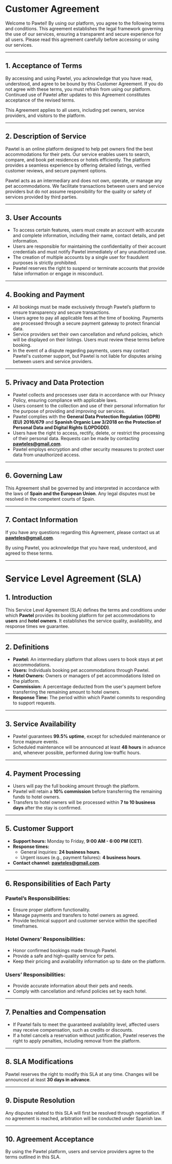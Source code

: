 # Customer Agreement

Welcome to Pawtel! By using our platform, you agree to the following terms and conditions. This agreement establishes the legal framework governing the use of our services, ensuring a transparent and secure experience for all users. Please read this agreement carefully before accessing or using our services.

---

## 1. Acceptance of Terms

By accessing and using Pawtel, you acknowledge that you have read, understood, and agree to be bound by this Customer Agreement. If you do not agree with these terms, you must refrain from using our platform. Continued use of Pawtel after updates to this Agreement constitutes acceptance of the revised terms.

This Agreement applies to all users, including pet owners, service providers, and visitors to the platform.

---

## 2. Description of Service

Pawtel is an online platform designed to help pet owners find the best accommodations for their pets. Our service enables users to search, compare, and book pet residences or hotels efficiently. The platform provides a seamless experience by offering detailed listings, verified customer reviews, and secure payment options.

Pawtel acts as an intermediary and does not own, operate, or manage any pet accommodations. We facilitate transactions between users and service providers but do not assume responsibility for the quality or safety of services provided by third parties.

---

## 3. User Accounts

- To access certain features, users must create an account with accurate and complete information, including their name, contact details, and pet information.
- Users are responsible for maintaining the confidentiality of their account credentials and must notify Pawtel immediately of any unauthorized use.
- The creation of multiple accounts by a single user for fraudulent purposes is strictly prohibited.
- Pawtel reserves the right to suspend or terminate accounts that provide false information or engage in misconduct.

---

## 4. Booking and Payment

- All bookings must be made exclusively through Pawtel’s platform to ensure transparency and secure transactions.
- Users agree to pay all applicable fees at the time of booking. Payments are processed through a secure payment gateway to protect financial data.
- Service providers set their own cancellation and refund policies, which will be displayed on their listings. Users must review these terms before booking.
- In the event of a dispute regarding payments, users may contact Pawtel's customer support, but Pawtel is not liable for disputes arising between users and service providers.

---

## 5. Privacy and Data Protection

- Pawtel collects and processes user data in accordance with our Privacy Policy, ensuring compliance with applicable laws.
- Users consent to the collection and use of their personal information for the purpose of providing and improving our services.
- Pawtel complies with the **General Data Protection Regulation (GDPR) (EU) 2016/679** and **Spanish Organic Law 3/2018 on the Protection of Personal Data and Digital Rights (LOPDGDD)**.
- Users have the right to access, rectify, delete, or restrict the processing of their personal data. Requests can be made by contacting **pawteles@gmail.com**.
- Pawtel employs encryption and other security measures to protect user data from unauthorized access.

---

## 6. Governing Law

This Agreement shall be governed by and interpreted in accordance with the laws of **Spain and the European Union**. Any legal disputes must be resolved in the competent courts of Spain.

---

## 7. Contact Information

If you have any questions regarding this Agreement, please contact us at **pawteles@gmail.com**.

By using Pawtel, you acknowledge that you have read, understood, and agreed to these terms.

---

# Service Level Agreement (SLA)

## 1. Introduction

This Service Level Agreement (SLA) defines the terms and conditions under which **Pawtel** provides its booking platform for pet accommodations to **users** and **hotel owners**. It establishes the service quality, availability, and response times we guarantee.

---

## 2. Definitions

- **Pawtel:** An intermediary platform that allows users to book stays at pet accommodations.
- **Users:** Individuals booking pet accommodations through Pawtel.
- **Hotel Owners:** Owners or managers of pet accommodations listed on the platform.
- **Commission:** A percentage deducted from the user's payment before transferring the remaining amount to hotel owners.
- **Response Time:** The period within which Pawtel commits to responding to support requests.

---

## 3. Service Availability

- Pawtel guarantees **99.5% uptime**, except for scheduled maintenance or force majeure events.
- Scheduled maintenance will be announced at least **48 hours** in advance and, whenever possible, performed during low-traffic hours.

---

## 4. Payment Processing

- Users will pay the full booking amount through the platform.
- Pawtel will retain a **10% commission** before transferring the remaining funds to hotel owners.
- Transfers to hotel owners will be processed within **7 to 10 business days** after the stay is confirmed.

---

## 5. Customer Support

- **Support hours:** Monday to Friday, **9:00 AM - 6:00 PM (CET)**.
- **Response times:**
  - General inquiries: **24 business hours**.
  - Urgent issues (e.g., payment failures): **4 business hours**.
- **Contact channel:** **pawteles@gmail.com**.

---

## 6. Responsibilities of Each Party

### Pawtel’s Responsibilities:
- Ensure proper platform functionality.
- Manage payments and transfers to hotel owners as agreed.
- Provide technical support and customer service within the specified timeframes.

### Hotel Owners’ Responsibilities:
- Honor confirmed bookings made through Pawtel.
- Provide a safe and high-quality service for pets.
- Keep their pricing and availability information up to date on the platform.

### Users’ Responsibilities:
- Provide accurate information about their pets and needs.
- Comply with cancellation and refund policies set by each hotel.

---

## 7. Penalties and Compensation

- If Pawtel fails to meet the guaranteed availability level, affected users may receive compensation, such as credits or discounts.
- If a hotel cancels a reservation without justification, Pawtel reserves the right to apply penalties, including removal from the platform.

---

## 8. SLA Modifications

Pawtel reserves the right to modify this SLA at any time. Changes will be announced at least **30 days in advance**.

---

## 9. Dispute Resolution

Any disputes related to this SLA will first be resolved through negotiation. If no agreement is reached, arbitration will be conducted under Spanish law.

---

## 10. Agreement Acceptance

By using the Pawtel platform, users and service providers agree to the terms outlined in this SLA.
